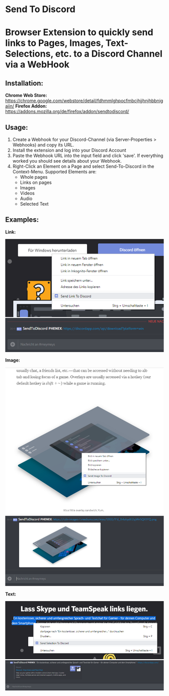 # Send To Discord

# Browser Extension to quickly send links to Pages, Images, Text-Selections, etc. to a Discord Channel via a WebHook

## Installation:
**Chrome Web Store:** https://chrome.google.com/webstore/detail/fdhmmlghpocfmbcjhjjhnjhbbnigaiin/
**Firefox Addon:** https://addons.mozilla.org/de/firefox/addon/sendtodiscord/

## Usage:
1. Create a Webhook for your Discord-Channel (via Server-Properties > Webhooks) and copy its URL.
1. Install the extension and log into your Discord Account
1. Paste the Webhook URL into the input field and click 'save'. If everything worked you should see details about your Webhook.
1. Right-Click an Element on a Page and select Send-To-Discord in the Context-Menu.
Supported Elements are: 
    * Whole pages
    * Links on pages
    * Images
    * Videos
    * Audio
    * Selected Text

## Examples:

**Link:**

![sendlink](images/sendlink.png)
![sendlinkresult](images/result1.png)

**Image:**

![sendlink](images/sendimage.png)
![sendlinkresult](images/result2.png)

**Text:**

![sendlink](images/sendselection.png)
![sendlinkresult](images/result3.png)